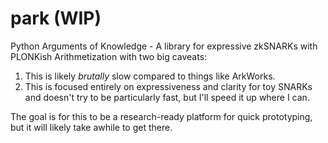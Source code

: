 # park (WIP)
Python Arguments of Knowledge - A library for expressive zkSNARKs with PLONKish Arithmetization with two big caveats:

1. This is likely _brutally_ slow compared to things like ArkWorks.
2. This is focused entirely on expressiveness and clarity for toy SNARKs and doesn't try to be particularly fast, but I'll speed it up where I can.

The goal is for this to be a research-ready platform for quick prototyping, but it will likely take awhile to get there.
